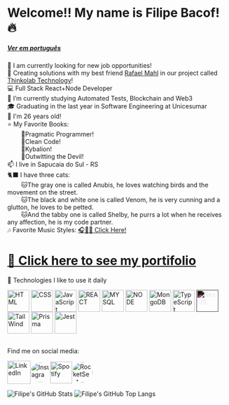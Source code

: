 # Welcome!! My name is Filipe Bacof! 🔥
##### [Ver em português](https://github.com/Filipe-Bacof/Filipe-Bacof/blob/main/Portugues.md)
🔭 I am currently looking for new job opportunities!</br>
🚀 Creating solutions with my best friend [Rafael Mahl](https://github.com/mahlignus) in our project called [Thinkolab Technology](https://thinkolab.com.br/)!</br>
💻 Full Stack React+Node Developer</br>
🌱 I’m currently studying Automated Tests, Blockchain and Web3</br>
🎓 Graduating in the last year in Software Engineering at Unicesumar</br>
🎂 I'm 26 years old!</br>
⭐  My Favorite Books:</br>
&nbsp;&nbsp;&nbsp;&nbsp;&nbsp;&nbsp;&nbsp;&nbsp;📙Pragmatic Programmer!</br>
&nbsp;&nbsp;&nbsp;&nbsp;&nbsp;&nbsp;&nbsp;&nbsp;📘Clean Code!</br>
&nbsp;&nbsp;&nbsp;&nbsp;&nbsp;&nbsp;&nbsp;&nbsp;📗Kybalion!</br>
&nbsp;&nbsp;&nbsp;&nbsp;&nbsp;&nbsp;&nbsp;&nbsp;📓Outwitting the Devil!</br>
📫 I live in Sapucaia do Sul - RS</br>
🐈‍⬛ I have three cats:</br>
&nbsp;&nbsp;&nbsp;&nbsp;&nbsp;&nbsp;&nbsp;&nbsp;🐱The gray one is called Anubis, he loves watching birds and the movement on the street.</br>
&nbsp;&nbsp;&nbsp;&nbsp;&nbsp;&nbsp;&nbsp;&nbsp;🐱The black and white one is called Venom, he is very cunning and a glutton, he loves to be petted.</br>
&nbsp;&nbsp;&nbsp;&nbsp;&nbsp;&nbsp;&nbsp;&nbsp;🐱And the tabby one is called Shelby, he purrs a lot when he receives any affection, he is my code partner.</br>
🎶 Favorite Music Styles: [🎧🍷🗿 Click Here!](https://filipe-bacof.github.io/Musicas-Bacof)</br>

# <a href="https://portfolio-filipe-bacof.vercel.app/" target="_blank">📎 Click here to see my portifolio</a></br>
🔧 Technologies I like to use it daily</br>
<div>
  <a href="https://developer.mozilla.org/en-US/docs/Web/HTML" target="_blank"><img align="center" alt="HTML" height="50" width="50" src="https://cdn.jsdelivr.net/gh/devicons/devicon/icons/html5/html5-original.svg" /></a>
  <a href="https://developer.mozilla.org/en-US/docs/Web/CSS" target="_blank"><img align="center" alt="CSS" height="50" width="50" src="https://cdn.jsdelivr.net/gh/devicons/devicon/icons/css3/css3-original.svg" /></a>
  <a href="https://developer.mozilla.org/en-US/docs/Web/JavaScript" target="_blank"><img align="center" alt="JavaScript" height="50" width="50" src="https://cdn.jsdelivr.net/gh/devicons/devicon/icons/javascript/javascript-original.svg" /></a>
  <a href="https://legacy.reactjs.org/docs" target="_blank"><img align="center" alt="REACT" height="50" width="50" src="https://cdn.jsdelivr.net/gh/devicons/devicon/icons/react/react-original.svg" /></a>
  <a href="https://dev.mysql.com/doc/" target="_blank"><img align="center" alt="MYSQL" height="50" width="50" src="https://cdn.jsdelivr.net/gh/devicons/devicon/icons/mysql/mysql-original.svg" /></a>
  <a href="https://nodejs.org/en/docs" target="_blank"><img align="center" alt="NODE" height="50" width="50" src="https://cdn.jsdelivr.net/gh/devicons/devicon/icons/nodejs/nodejs-original.svg" /></a>
  <a href="https://www.mongodb.com/docs/" target="_blank"><img align="center" alt="MongoDB" height="50" width="50" src="https://cdn.jsdelivr.net/gh/devicons/devicon/icons/mongodb/mongodb-original.svg" /></a>
  <a href="https://www.typescriptlang.org/docs/" target="_blank"><img align="center" alt="TypeScript" height="50" width="50" src="https://cdn.jsdelivr.net/gh/devicons/devicon/icons/typescript/typescript-original.svg" /></a>
  <a href="https://nextjs.org/docs" target="_blank"><img align="center" alt="NextJS" height="50" width="50" src="https://cdn.jsdelivr.net/gh/devicons/devicon/icons/nextjs/nextjs-original.svg" style="filter: invert(100%);"/></a>
  <a href="https://tailwindcss.com/docs" target="_blank"><img align="center" alt="TailWind" height="50" width="50" src="https://cdn.jsdelivr.net/gh/devicons/devicon@latest/icons/tailwindcss/tailwindcss-original.svg" /></a>
  <a href="https://www.prisma.io/docs" target="_blank"><img align="center" alt="Prisma" height="50" width="50" src="https://cdn.worldvectorlogo.com/logos/prisma-3.svg"/></a>
  <a href="https://jestjs.io/docs/getting-started" target="_blank"><img align="center" alt="Jest" height="50" width="50" src="https://cdn.jsdelivr.net/gh/devicons/devicon/icons/jest/jest-plain.svg" /></a>
</div></br>

Find me on social media:</br>
<div style="display: flex; align-items: center">
  <a href="https://www.linkedin.com/in/filipe-bacof/" target="_blank"><img height="53px" width="53px" src="https://img.icons8.com/color/512/linkedin-circled--v1.png" alt="LinkedIn"></a>
  <a href="https://www.instagram.com/filipe.bacof/" target="_blank"><img height="45px" width="45px" src="https://cpaq.ufms.br/files/2022/03/Instagram-logo-free-download-PNG-e1647376733700.png" alt="Instagram" style="border-radius: 50%"></a>
  <a href="https://open.spotify.com/user/8k3a5mqfxtf78erfftdjjp03e" target="_blank"><img height="50px" width="50px" src="https://www.freepnglogos.com/uploads/spotify-logo-png/spotify-icon-green-logo-8.png" alt="Spotify"></a>
  <a href="https://app.rocketseat.com.br/me/filipe-bacof" target="_blank"><img height="47px" width="47px" src="https://avatars.githubusercontent.com/u/28929274?s=280&v=4" alt="RocketSeat" style="border-radius: 50%"></a>
</div>

![Filipe's GitHub Stats](https://github-readme-stats.vercel.app/api?username=Filipe-Bacof&show_icons=true&theme=transparent)
![Filipe's GitHub Top Langs](https://github-readme-stats.vercel.app/api/top-langs/?username=Filipe-Bacof&layout=compact&theme=transparent)

<!-- ![Snake animation](https://github.com/Filipe-Bacof/Filipe-Bacof/blob/output/github-contribution-grid-snake.svg) -->
